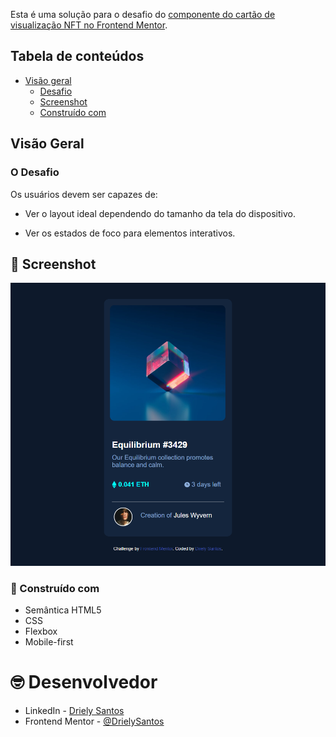 Esta é uma solução para o desafio do [componente do cartão de visualização NFT no Frontend Mentor](https://www.frontendmentor.io/challenges/nft-preview-card-component-SbdUL_w0U).

## Tabela de conteúdos

- [Visão geral](#visao-geral)
  - [Desafio](#desafio)
  - [Screenshot](#screenshot)
  - [Construído com](#construido-com)


## Visão Geral

### O Desafio

Os usuários devem ser capazes de:

- Ver o layout ideal dependendo do tamanho da tela do dispositivo.

- Ver os estados de foco para elementos interativos.

## 📸 Screenshot

![](/images/nft-preview-card.png)

### 🚀 Construído com

- Semântica HTML5
- CSS 
- Flexbox
- Mobile-first 

# 🤓 Desenvolvedor

- LinkedIn - [Driely Santos](https://www.linkedin.com/in/driely-santos98/)
- Frontend Mentor - [@DrielySantos](https://www.frontendmentor.io/profile/DrielySantos)
